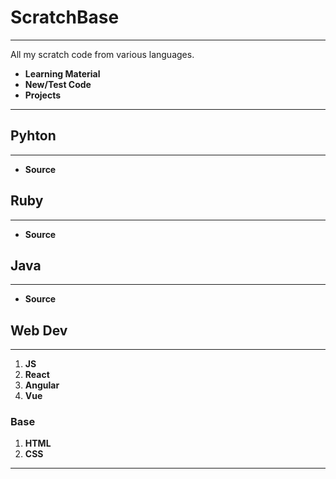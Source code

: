 # ScratchBase
---
All my scratch code from various languages.
+ **Learning Material**
+ **New/Test Code**
+ **Projects**

---

## Pyhton
---
+ **Source**

## Ruby
---
+ **Source**

## Java
---
+ **Source**

## Web Dev
---
1. **JS**
2. **React**
3. **Angular**
4. **Vue**

### Base

1. **HTML**
2. **CSS**

---


